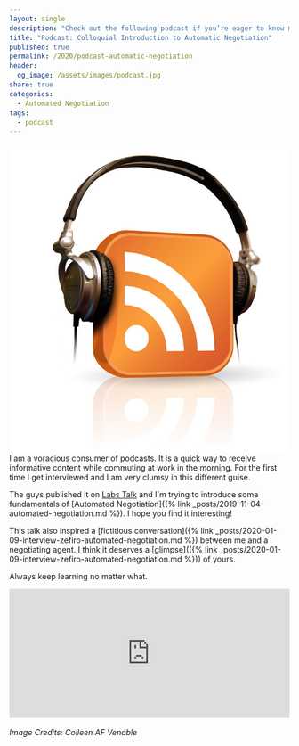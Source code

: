 ```yaml
---
layout: single
description: "Check out the following podcast if you’re eager to know more about automated negotiation and you want to get inspired by who are sharing your experience with you."
title: "Podcast: Colloquial Introduction to Automatic Negotiation"
published: true
permalink: /2020/podcast-automatic-negotiation
header:
  og_image: /assets/images/podcast.jpg
share: true
categories:
  - Automated Negotiation
tags:
  - podcast
---
```

![](/assets/images/podcast.jpg)
I am a voracious consumer of podcasts. It is a quick way to receive informative content while commuting at work in the morning.
For the first time I get interviewed and I am very clumsy in this different guise.

The guys published it on [Labs Talk](https://cxlabs.sap.com/2020/01/16/labs-talk-feature-happy-new-year/) and I'm trying to introduce some fundamentals of [Automated Negotiation]({% link _posts/2019-11-04-automated-negotiation.md %}). I hope you find it interesting!

This talk also inspired a [fictitious conversation]({% link _posts/2020-01-09-interview-zefiro-automated-negotiation.md %}) between me and a negotiating agent. I think it deserves a [glimpse](({% link _posts/2020-01-09-interview-zefiro-automated-negotiation.md %})) of yours.

Always keep learning no matter what.

<iframe src="https://open.spotify.com/embed-podcast/episode/0cPHZ1G50a7ArljgELgjoA" width="100%" height="232" frameborder="0" allowtransparency="true" allow="encrypted-media"></iframe>


*Image Credits: Colleen AF Venable*
